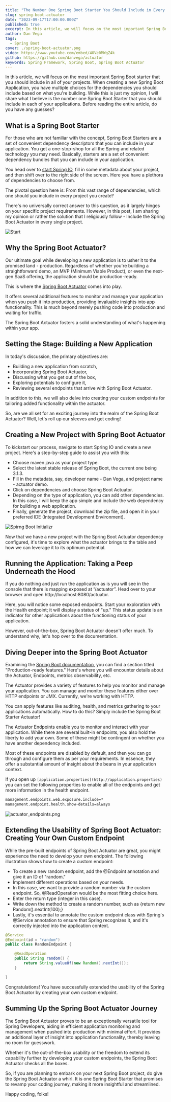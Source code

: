 ```yaml
---
title: "The Number One Spring Boot Starter You Should Include in Every Project"
slug: spring-boot-actuator
date: "2023-09-17T17:00:00.000Z"
published: true
excerpt: In this article, we will focus on the most important Spring Boot starter that you should include in all of your projects.
author: Dan Vega
tags:
  - Spring Boot
cover: ./spring-boot-actuator.png
video: https://www.youtube.com/embed/4OVe0MWgZ4k
github: https://github.com/danvega/actuator
keywords: Spring Framework, Spring Boot, Spring Boot Actuator
---
```


In this article, we will focus on the most important Spring Boot starter that you should include in all of your projects. When creating a new Spring Boot Application, you have multiple choices for the dependencies you should include based on what you're building. While this is just my opinion, I will share what I believe is the number one Spring Boot Starter that you should include in each of your applications. Before reading the entire article, do you have any guesses?

## What is a Spring Boot Starter

For those who are not familiar with the concept, Spring Boot Starters are a set of convenient dependency descriptors that you can include in your application. You get a one-stop-shop for all the Spring and related technology you may need. Basically, starters are a set of convenient dependency bundles that you can include in your application.

You head over to [start Spring IO](https://start.spring.io/), fill in some metadata about your project, and then shift over to the right side of the screen. Here you have a plethora of dependencies to choose from.

The pivotal question here is: From this vast range of dependencies, which one should you include in every project you create?

There's no universally correct answer to this question, as it largely hinges on your specific project requirements. However, in this post, I am sharing my opinion or rather the solution that I religiously follow - Include the Spring Boot Actuator in every single project.

![Start](/images/blog/2023/09/17/photo-1608496601160-f86d19a44f9f.jpeg)

## Why the Spring Boot Actuator?

Our ultimate goal while developing a new application is to usher it to the promised land - production. Regardless of whether you're building a straightforward demo, an MVP (Minimum Viable Product), or even the next-gen SaaS offering, the application should be production-ready.

This is where the [Spring Boot Actuator](https://docs.spring.io/spring-boot/docs/current/reference/html/actuator.html) comes into play.

It offers several additional features to monitor and manage your application when you push it into production, providing invaluable insights into app functionality. This is much beyond merely pushing code into production and waiting for traffic.

The Spring Boot Actuator fosters a solid understanding of what's happening within your app.

## Setting the Stage: Building a New Application

In today's discussion, the primary objectives are:

- Building a new application from scratch,
- Incorporating Spring Boot Actuator,
- Discussing what you get out of the box,
- Exploring potentials to configure it,
- Reviewing several endpoints that arrive with Spring Boot Actuator.

In addition to this, we will also delve into creating your custom endpoints for tailoring added functionality within the actuator.

So, are we all set for an exciting journey into the realm of the Spring Boot Actuator? Well, let's roll up our sleeves and get coding!

## Creating a New Project with Spring Boot Actuator

To kickstart our process, navigate to start Spring IO and create a new project. Here's a step-by-step guide to assist you with this:

- Choose maven java as your project type.
- Select the latest stable release of Spring Boot, the current one being 3.1.3.
- Fill in the metadata, say, developer name - Dan Vega, and project name - actuator demo.
- Click on dependencies and choose Spring Boot Actuator.
- Depending on the type of application, you can add other dependencies. In this case, I will keep the app simple and include the web dependency for building a web application.
- Finally, generate the project, download the zip file, and open it in your preferred IDE (Integrated Development Environment).

![Spirng Boot Initializr](/images/blog/2023/09/17/spring-init.png)

Now that we have a new project with the Spring Boot Actuator dependency configured, it's time to explore what the actuator brings to the table and how we can leverage it to its optimum potential.

## Running the Application: Taking a Peep Underneath the Hood

If you do nothing and just run the application as is you will see in the console that there is mapping exposed at “/actuator”. Head over to your browser and open http://localhost:8080/actuator.

Here, you will notice some exposed endpoints. Start your exploration with the Health endpoint; it will display a status of "up." This status update is an indicator for other applications about the functioning status of your application.

However, out-of-the-box, Spring Boot Actuator doesn't offer much. To understand why, let's hop over to the documentation.

## Diving Deeper into the Spring Boot Actuator

Examining the [Spring Boot documentation](https://docs.spring.io/spring-boot/docs/current/reference/htmlsingle/#production-ready), you can find a section titled "Production-ready features." Here's where you will encounter details about the Actuator, Endpoints, metrics observability, etc.

The Actuator provides a variety of features to help you monitor and manage your application. You can manage and monitor these features either over HTTP endpoints or JMX. Currently, we're working with HTTP.

You can apply features like auditing, health, and metrics gathering to your applications automatically. How to do this? Simply include the Spring Boot Starter Actuator!

The Actuator Endpoints enable you to monitor and interact with your application. While there are several built-in endpoints, you also hold the liberty to add your own. Some of these might be contingent on whether you have another dependency included.

Most of these endpoints are disabled by default, and then you can go through and configure them as per your requirements. In essence, they offer a substantial amount of insight about the beans in your application context.

If you open up `[application.properties](http://application.properties)` you can set the following properties to enable all of the endpoints and get more information in the health endpoint.

```bash
management.endpoints.web.exposure.include=*
management.endpoint.health.show-details=always
```

![actuator_endpoints.png](Spring%20Boot%20Actuator%20cf9af2dd0b7f47a9936ada32e0b7e766/actuator_endpoints.png)

## Extending the Usability of Spring Boot Actuator: Creating Your Own Custom Endpoint

While the pre-built endpoints of Spring Boot Actuator are great, you might experience the need to develop your own endpoint. The following illustration shows how to create a custom endpoint:

- To create a new random endpoint, add the @Endpoint annotation and give it an ID of "random."
- Implement different operations based on your needs.
- In this case, we want to provide a random number via the custom endpoint. So, @ReadOperation would be the most fitting choice here.
- Enter the return type (integer in this case).
- Write down the method to create a random number, such as {return new Random().nextInt(100);}
- Lastly, it's essential to annotate the custom endpoint class with Spring's @Service annotation to ensure that Spring recognizes it, and it's correctly injected into the application context.

```java
@Service
@Endpoint(id = "random")
public class RandomEndpoint {

    @ReadOperation
    public String random() {
        return String.valueOf(new Random().nextInt());
    }

}
```

Congratulations! You have successfully extended the usability of the Spring Boot Actuator by creating your own custom endpoint.

## Summing Up the Spring Boot Actuator Journey

The Spring Boot Actuator proves to be an exceptionally versatile tool for Spring Developers, aiding in efficient application monitoring and management when pushed into production with minimal effort. It provides an additional layer of insight into application functionality, thereby leaving no room for guesswork.

Whether it's the out-of-the-box usability or the freedom to extend its capability further by developing your custom endpoints, the Spring Boot Actuator checks all the boxes.

So, if you are planning to embark on your next Spring Boot project, do give the Spring Boot Actuator a whirl. It is one Spring Boot Starter that promises to revamp your coding journey, making it more insightful and streamlined.

Happy coding, folks!
